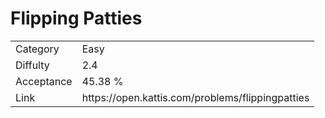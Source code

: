 # Flipping Patties

<table>
    <tr>
        <td>Category</td>
        <td>Easy</td>
    </tr>
    <tr>
        <td>Diffulty</td>
        <td>2.4</td>
    </tr>
    <tr>
        <td>Acceptance</td>
        <td>45.38 %</td>
    </tr>
    <tr>
        <td>Link</td>
        <td>https://open.kattis.com/problems/flippingpatties</td>
    </tr>
</table>